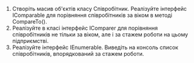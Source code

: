 1. Створіть масив об'єктів класу Співробітник. Реалізуйте інтерфейс  IComparable для порівняння співробітників за віком в методі CompareTo().
2. Реалізуйте в класі інтерфейс IComparer для порівняння співробітників  не тільки за віком, але і за стажем роботи на  цьому підприємстві.
3. Реалізуйте інтерфейс IEnumerable. Виведіть на консоль список  співробітників, впорядкований за стажем роботи.

